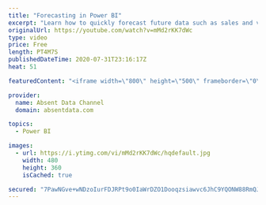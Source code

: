 ```yaml
---
title: "Forecasting in Power BI"
excerpt: "Learn how to quickly forecast future data such as sales and values with the analytics pane in Power BI."
originalUrl: https://youtube.com/watch?v=mMd2rKK7dWc
type: video
price: Free
length: PT4M7S
publishedDateTime: 2020-07-31T23:16:17Z
heat: 51

featuredContent: "<iframe width=\"800\" height=\"500\" frameborder=\"0\" src=\"https://www.youtube.com/embed/mMd2rKK7dWc\" allow=\"accelerometer; autoplay; encrypted-media; gyroscope; picture-in-picture\" allowfullscreen></iframe>"

provider:
  name: Absent Data Channel
  domain: absentdata.com

topics:
  - Power BI

images:
  - url: https://i.ytimg.com/vi/mMd2rKK7dWc/hqdefault.jpg
    width: 480
    height: 360
    isCached: true

secured: "7PawNGve+wNDzoIurFDJRPt9o0IaWrDZO1Dooqzsiawvc6JhC9YQONW88RmQJ8qeEhqf8l5dAHqZraUaGcAP9HJMoIX3+zwgd9OZxtCYN2D3MVIbiZepBoHNOuX/OBKLLf+gohrT2WlYtHBzF2ClSmHdA305JqvBL85Cg0Tp9Z/Rdg4yNj7Yz/vISDa0zcjv/RvGAHJL+jmkwex1t28mBAUf4ZQxZkRqfiB5XAHYXVfqV30Xz0PtNC3NRkXLyNqAAxKv5OCMDtX3A60Bi5+LgcsmQXEeiKc3lJmf+T7gtdMCCclZDJdZC1v8DHUgh3OUEyi2Nq/BG7lxsLb57LLlE3Q+KL5o7qzzh3ZKNbGy78G2y76HrOpNNTNq1ROPWzb896jxVII5dSor9HdDYaVU2+/S0dWIm5ZYFG0sNCGH9yc=;muZRznvE01z2/qA27/36PQ=="
---
```


